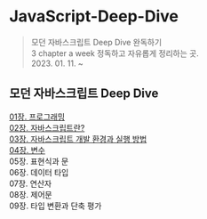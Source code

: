 # JavaScript-Deep-Dive
> 모던 자바스크립트 Deep Dive 완독하기 <br> 
> 3 chapter a week 정독하고 자유롭게 정리하는 곳. <br> 
> 2023. 01. 11. ~


## 모던 자바스크립트 Deep Dive

[01장. 프로그래밍](https://github.com/sumin-dev/JavaScript-Deep-Dive/blob/main/01%EC%9E%A5.%20%ED%94%84%EB%A1%9C%EA%B7%B8%EB%9E%98%EB%B0%8D.md)  
[02장. 자바스크립트란?](https://github.com/sumin-dev/JavaScript-Deep-Dive/blob/main/02%EC%9E%A5.%20%EC%9E%90%EB%B0%94%EC%8A%A4%ED%81%AC%EB%A6%BD%ED%8A%B8%EB%9E%80%3F.md)  
[03장. 자바스크립트 개발 환경과 실행 방법](https://github.com/sumin-dev/JavaScript-Deep-Dive/blob/main/03%EC%9E%A5.%20%EC%9E%90%EB%B0%94%EC%8A%A4%ED%81%AC%EB%A6%BD%ED%8A%B8%20%EA%B0%9C%EB%B0%9C%20%ED%99%98%EA%B2%BD%EA%B3%BC%20%EC%8B%A4%ED%96%89%20%EB%B0%A9%EB%B2%95.md)  
[04장. 변수](https://github.com/sumin-dev/JavaScript-Deep-Dive/blob/main/04%EC%9E%A5.%20%EB%B3%80%EC%88%98.md)  
05장. 표현식과 문  
06장. 데이터 타입  
07장. 연산자  
08장. 제어문  
09장. 타입 변환과 단축 평가  
